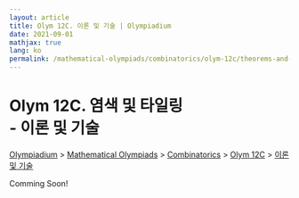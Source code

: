 ```yaml
---
layout: article
title: Olym 12C. 이론 및 기술 | Olympiadium
date: 2021-09-01
mathjax: true
lang: ko
permalink: /mathematical-olympiads/combinatorics/olym-12c/theorems-and-techniques/
---
```

# Olym 12C. 염색 및 타일링 <br> <ssup> - 이론 및 기술</ssup>

<a href="{{ site.homeurl }}">Olympiadium</a> > <a href="{{ site.homeurl }}mathematical-olympiads/">Mathematical Olympiads</a> > <a href="{{ site.homeurl }}mathematical-olympiads/combinatorics/">Combinatorics</a> > <a href="{{ site.homeurl }}mathematical-olympiads/combinatorics/olym-12c/">Olym 12C</a> > <a href="{{ site.homeurl }}mathematical-olympiads/combinatorics/olym-12c/theorems-and-techniques/">이론 및 기술</a>

Comming Soon!
